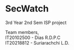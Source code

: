 <h1> SecWatch </h1>

3rd Year 2nd Sem ISP project

Team members,<br>
IT20102500 - Dias R.D.P.C <br>
IT20218812 - Suriarachchi L.D.